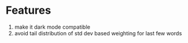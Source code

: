 # Features
1. make it dark mode compatible
2. avoid tail distribution of std dev based weighting for last few words 
